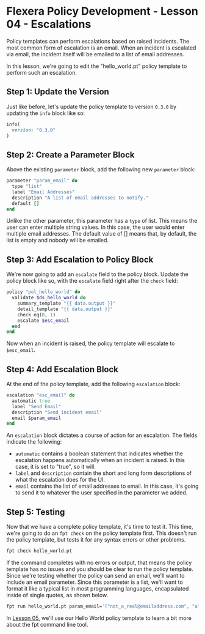 # Flexera Policy Development - Lesson 04 - Escalations

Policy templates can perform escalations based on raised incidents. The most common form of escalation is an email. When an incident is escalated via email, the incident itself will be emailed to a list of email addresses.

In this lesson, we're going to edit the "hello_world.pt" policy template to perform such an escalation.

## Step 1: Update the Version

Just like before, let's update the policy template to version `0.3.0` by updating the `info` block like so:

```ruby
info(
  version: "0.3.0"
)
```

## Step 2: Create a Parameter Block

Above the existing `parameter` block, add the following new `parameter` block:

```ruby
parameter "param_email" do
  type "list"
  label "Email Addresses"
  description "A list of email addresses to notify."
  default []
end
```

Unlike the other parameter, this parameter has a `type` of list. This means the user can enter multiple string values. In this case, the user would enter multiple email addresses. The default value of [] means that, by default, the list is empty and nobody will be emailed.

## Step 3: Add Escalation to Policy Block

We're now going to add an `escalate` field to the policy block. Update the policy block like so, with the `escalate` field right after the `check` field:

```ruby
policy "pol_hello_world" do
  validate $ds_hello_world do
    summary_template "{{ data.output }}"
    detail_template "{{ data.output }}"
    check eq(0, 1)
    escalate $esc_email
  end
end
```

Now when an incident is raised, the policy template will escalate to `$esc_email`.

## Step 4: Add Escalation Block

At the end of the policy template, add the following `escalation` block:

```ruby
escalation "esc_email" do
  automatic true
  label "Send Email"
  description "Send incident email"
  email $param_email
end
```

An `escalation` block dictates a course of action for an escalation. The fields indicate the following:

* `automatic` contains a boolean statement that indicates whether the escalation happens automatically when an incident is raised. In this case, it is set to "true", so it will.
* `label` and `description` contain the short and long form descriptions of what the escalation does for the UI.
* `email` contains the list of email addresses to email. In this case, it's going to send it to whatever the user specified in the parameter we added.

## Step 5: Testing

Now that we have a complete policy template, it's time to test it. This time, we're going to do an `fpt check` on the policy template first. This doesn't run the policy template, but tests it for any syntax errors or other problems.

```bash
fpt check hello_world.pt
```

If the command completes with no errors or output, that means the policy template has no issues and you should be clear to run the policy template. Since we're testing whether the policy can send an email, we'll want to include an email parameter. Since this parameter is a list, we'll want to format it like a typical list in most programming languages, encapsulated inside of single quotes, as shown below.

```bash
fpt run hello_world.pt param_email='["not_a_real@emailaddress.com", "also_not_real@emailaddress.com"]'
```

In [Lesson 05](https://github.com/flexera-public/policy_engine_training/blob/main/lessons/05_fpt/README.md), we'll use our Hello World policy template to learn a bit more about the fpt command line tool.
